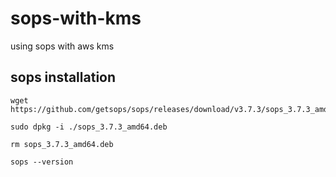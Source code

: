 # sops-with-kms

using sops with aws kms

## sops installation

```
wget https://github.com/getsops/sops/releases/download/v3.7.3/sops_3.7.3_amd64.deb

sudo dpkg -i ./sops_3.7.3_amd64.deb

rm sops_3.7.3_amd64.deb

sops --version
```
